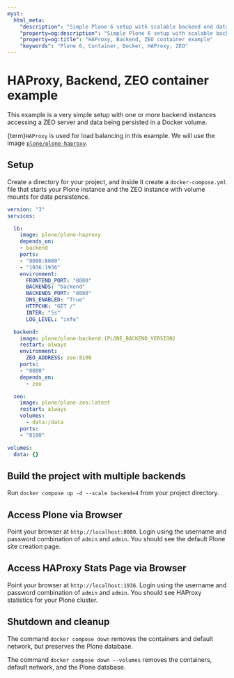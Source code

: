 ```yaml
---
myst:
  html_meta:
    "description": "Simple Plone 6 setup with scalable backend and data being persisted in a ZEO volume."
    "property=og:description": "Simple Plone 6 setup with scalable backend and data being persisted in a ZEO volume."
    "property=og:title": "HAProxy, Backend, ZEO container example"
    "keywords": "Plone 6, Container, Docker, HAProxy, ZEO"
---
```


# HAProxy, Backend, ZEO container example

This example is a very simple setup with one or more backend instances accessing a ZEO server and data being persisted in a Docker volume.

{term}`HAProxy` is used for load balancing in this example.
We will use the image [`plone/plone-haproxy`](https://github.com/plone/plone-haproxy).


## Setup

Create a directory for your project, and inside it create a `docker-compose.yml` file that starts your Plone instance and the ZEO instance with volume mounts for data persistence.

```yaml
version: "3"
services:

  lb:
    image: plone/plone-haproxy
    depends_on:
    - backend
    ports:
    - "8080:8080"
    - "1936:1936"
    environment:
      FRONTEND_PORT: "8080"
      BACKENDS: "backend"
      BACKENDS_PORT: "8080"
      DNS_ENABLED: "True"
      HTTPCHK: "GET /"
      INTER: "5s"
      LOG_LEVEL: "info"

  backend:
    image: plone/plone-backend:{PLONE_BACKEND_VERSION}
    restart: always
    environment:
      ZEO_ADDRESS: zeo:8100
    ports:
    - "8080"
    depends_on:
      - zeo

  zeo:
    image: plone/plone-zeo:latest
    restart: always
    volumes:
      - data:/data
    ports:
    - "8100"

volumes:
  data: {}
```


## Build the project with multiple backends

Run `docker compose up -d --scale backend=4` from your project directory.


## Access Plone via Browser

Point your browser at `http://localhost:8080`.
Login using the username and password combination of `admin` and `admin`.
You should see the default Plone site creation page.


## Access HAProxy Stats Page via Browser

Point your browser at `http://localhost:1936`.
Login using the username and password combination of `admin` and `admin`.
You should see HAProxy statistics for your Plone cluster.


## Shutdown and cleanup

The command `docker compose down` removes the containers and default network, but preserves the Plone database.

The command `docker compose down --volumes` removes the containers, default network, and the Plone database.
